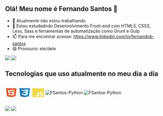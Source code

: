 ## Olá! Meu nome é Fernando Santos 👋

- 🔭 Atualmente não estou trabalhando
- 🌱 Estou estudadndo Desenvolvimento Front-end com HTML5, CSS3, Less, Sass e ferramentas de automatização como Grunt e Gulp
- 📫 Para me encontrar acesse: https://www.linkedin.com/in/fernandob-santos
- 😄 Pronouns: ele/dele
  
<div>
  <a href:"https://github.com/fsantos39/">
  <img height: "180em" src="https://github-readme-stats.vercel.app/api?username=fsantos39&show_icons=true&theme=radical&include_all_commits=true&count_private=true" />
  <img height: "180em" src="https://github-readme-stats.vercel.app/api/top-langs/?username=fsantos39&layout=compact&langs_count=16&theme=radical" />
</div>


<h2>Tecnologias que uso atualmente no meu dia a dia</h2>

<div style="display: inline_block"><br>
  <img align="center" alt="FSantos-HTML" height="30" width="40" src="https://raw.githubusercontent.com/devicons/devicon/master/icons/html5/html5-original.svg">
  <img align="center" alt=FSantos-CSS"" height="30" width="40" src="https://raw.githubusercontent.com/devicons/devicon/master/icons/css3/css3-original.svg">
  <img align="center" alt="FSantos-Js" height="30" width="40" src="https://raw.githubusercontent.com/devicons/devicon/master/icons/javascript/javascript-plain.svg">
  <img align="center" alt="FSantos-Python" height="30" width="40" src="https://cdn.jsdelivr.net/gh/devicons/devicon@latest/icons/less/less-plain-wordmark.svg" />
  <img  align="center" alt="FSantos-Python" height="30" width="40" src="https://cdn.jsdelivr.net/gh/devicons/devicon@latest/icons/sass/sass-original.svg" />       
</div>

##
<div>
  <a href="https://www.linkedin.com/in/fernandob-santos" target="_blank"><img src="https://img.shields.io/badge/-LinkedIn-%230077B5?style=for-the-badge&logo=linkedin&logoColor=white" target="_blank"></a> 
  <a href="mailto:fbsantos0584@outlook.com"><img src= "https://img.shields.io/badge/Microsoft_Outlook-0078D4?style=for-the-badge&logo=microsoft-outlook&logoColor=white">
</div>
